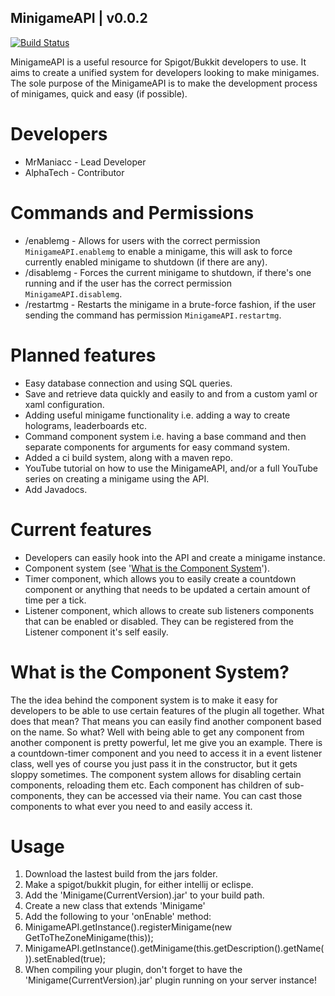 ## MinigameAPI | v0.0.2
[![Build Status](https://travis-ci.org/MrManiacc/MinigameAPI.svg?branch=master)](https://travis-ci.org/MrManiacc/MinigameAPI)

MinigameAPI is a useful resource for Spigot/Bukkit developers to use. It aims to create a unified system for developers looking to make minigames.
The sole purpose of the MinigameAPI is to make the development process of minigames, quick and easy (if possible).


# Developers

* MrManiacc - Lead Developer
* AlphaTech - Contributor


# Commands and Permissions
* /enablemg <Minigame name> - Allows for users with the correct permission ```MinigameAPI.enablemg``` to enable a minigame, this will ask to force currently enabled minigame to shutdown (if there are any).
* /disablemg - Forces the current minigame to shutdown, if there's one running and if the user has the correct permission ```MinigameAPI.disablemg```.
* /restartmg - Restarts the minigame in a brute-force fashion, if the user sending the command has permission ```MinigameAPI.restartmg```.


# Planned features
* Easy database connection and using SQL queries.
* Save and retrieve data quickly and easily to and from a custom yaml or xaml configuration.
* Adding useful minigame functionality i.e. adding a way to create holograms, leaderboards etc.
* Command component system i.e. having a base command and then separate components for arguments for easy command system.
* Added a ci build system, along with a maven repo.
* YouTube tutorial on how to use the MinigameAPI, and/or a full YouTube series on creating a minigame using the API. 
* Add Javadocs.

# Current features
* Developers can easily hook into the API and create a minigame instance.
* Component system (see '[What is the Component System](#what-is-the-component-system)').
* Timer component, which allows you to easily create a countdown component or anything that needs to be updated a certain amount of time per a tick.
* Listener component, which allows to create sub listeners components that can be enabled or disabled. They can be registered from the Listener component it's self easily.

# What is the Component System?
The the idea behind the component system is to make it easy for developers to be able to use certain features of the plugin all together. What does that mean? That means you can easily find another component based on the name. So what? Well with being able to get any component from another component is pretty powerful, let me give you an example. There is a countdown-timer component and you need to access it in a event listener class, well yes of course you just pass it in the constructor, but it gets sloppy sometimes. The component system allows for disabling certain components, reloading them etc. Each component has children of sub-components, they can be accessed via their name. You can cast those components to what ever you need to and easily access it. 

# Usage
1. Download the lastest build from the jars folder.
2. Make a spigot/bukkit plugin, for either intellij or eclispe.
3. Add the 'Minigame(CurrentVersion).jar' to your build path.
4. Create a new class that extends 'Minigame'
5. Add the following to your 'onEnable' method:
  1. MinigameAPI.getInstance().registerMinigame(new GetToTheZoneMinigame(this));
  2. MinigameAPI.getInstance().getMinigame(this.getDescription().getName()).setEnabled(true);
6. When compiling your plugin, don't forget to have the 'Minigame(CurrentVersion).jar' plugin running on your server instance!
